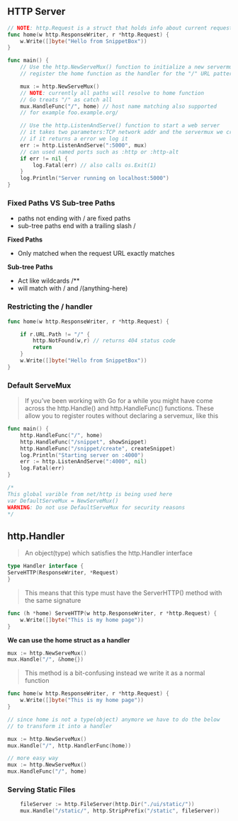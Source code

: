 ## HTTP Server

```go
// NOTE: http.Request is a struct that holds info about current request
func home(w http.ResponseWriter, r *http.Request) {
    w.Write([]byte("Hello from SnippetBox"))
}

func main() {
    // Use the http.NewServeMux() function to initialize a new servermux,then
    // register the home function as the handler for the "/" URL pattern.

    mux := http.NewServeMux()
    // NOTE: currently all paths will resolve to home function
    // Go treats "/" as catch all
    mux.HandleFunc("/", home) // host name matching also supported
    // for example foo.example.org/

    // Use the http.ListenAndServe() function to start a web server
    // it takes two parameters:TCP network addr and the servermux we created
    // if it returns a error we log it
    err := http.ListenAndServe(":5000", mux)
    // can used named ports such as :http or :http-alt
    if err != nil {
        log.Fatal(err) // also calls os.Exit(1)
    }
    log.Println("Server running on localhost:5000")
}
```

### Fixed Paths VS Sub-tree Paths

- paths not ending with / are fixed paths
- sub-tree paths end with a trailing slash /

**Fixed Paths**

- Only matched when the request URL exactly matches

**Sub-tree Paths**

- Act like wildcards /\*\*
- will match with / and /(anything-here)

### Restricting the / handler

```go
func home(w http.ResponseWriter, r *http.Request) {

    if r.URL.Path != "/" {
        http.NotFound(w,r) // returns 404 status code
        return
    }
    w.Write([]byte("Hello from SnippetBox"))
}
```

### Default ServeMux

> If you’ve been working with Go for a while you might have come across
> the http.Handle() and http.HandleFunc() functions. These allow you
> to register routes without declaring a servemux, like this

```go
func main() {
    http.HandleFunc("/", home)
    http.HandleFunc("/snippet", showSnippet)
    http.HandleFunc("/snippet/create", createSnippet)
    log.Println("Starting server on :4000")
    err := http.ListenAndServe(":4000", nil)
    log.Fatal(err)
}

/*
This global varible from net/http is being used here
var DefaultServeMux = NewServeMux()
WARNING: Do not use DefaultServeMux for security reasons
*/
```

## http.Handler

> An object(type) which satisfies the http.Handler interface

```go
type Handler interface {
ServeHTTP(ResponseWriter, *Request)
}
```

> This means that this type must have the ServerHTTP() method with the same signature

```go
func (h *home) ServeHTTP(w http.ResponseWriter, r *http.Request) {
	w.Write([]byte("This is my home page"))
}
```

**We can use the home struct as a handler**

```go
mux := http.NewServeMux()
mux.Handle("/", &home{})

```

> This method is a bit-confusing instead we write it as a normal function

```go
func home(w http.ResponseWriter, r *http.Request) {
	w.Write([]byte("This is my home page"))
}

// since home is not a type(object) anymore we have to do the below
// to transform it into a handler

mux := http.NewServeMux()
mux.Handle("/", http.HandlerFunc(home))

// more easy way
mux := http.NewServeMux()
mux.HandleFunc("/", home)
```

### Serving Static Files

```go
	fileServer := http.FileServer(http.Dir("./ui/static/"))
	mux.Handle("/static/", http.StripPrefix("/static", fileServer))
```
